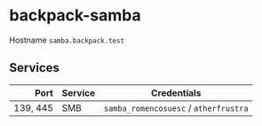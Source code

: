 # backpack-samba

Hostname `samba.backpack.test`

## Services

| Port | Service | Credentials
| ---: | ------- | -----------
| 139, 445 | SMB | `samba_romencosuesc` / `atherfrustra` |
